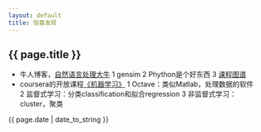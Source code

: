 ```yaml
---
layout: default
title: 惊喜发现
---
```


## {{ page.title }}  

- 牛人博客，[自然语言处理大牛](http://www.52nlp.cn/)
	1 gensim
	2 Phython是个好东西
	3 [课程图谱](http://coursegraph.com/navigation/)
- coursera的开放课程[《机器学习》](https://class.coursera.org/ml-004/lecture/5)
	1 Octave：类似Matlab，处理数据的软件
	2 监督式学习：分类classification和拟合regression
	3 非监督式学习：cluster，聚类

{{ page.date | date_to_string }}